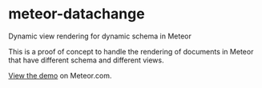 meteor-datachange
=================

Dynamic view rendering for dynamic schema in Meteor

This is a proof of concept to handle the rendering of documents in Meteor that have different schema and different views.

[View the demo](http://datachange.meteor.com) on Meteor.com.

